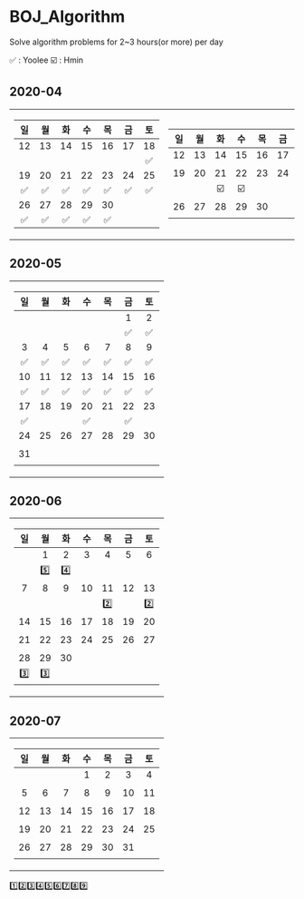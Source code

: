# BOJ_Algorithm

Solve algorithm problems for 2~3 hours(or more) per day

✅ : Yoolee ☑️ : Hmin

## 2020-04
<table>
<tr><td>

|일|월|화|수|목|금|토|
|:-:|:-:|:-:|:-:|:-:|:-:|:-:|
|12|13|14|15|16|17|18|
| | | | | | |✅|
|19|20|21|22|23|24|25|
|✅|✅|✅|✅|✅|✅|✅|
|26|27|28|29|30|||
|✅|✅|✅|✅|✅| | |

</td><td>

|일|월|화|수|목|금|토|
|:-:|:-:|:-:|:-:|:-:|:-:|:-:|
|12|13|14|15|16|17|18|
| | | | | | | |
|19|20|21|22|23|24|25|
| | |☑️|☑️| | | |
|26|27|28|29|30|||
| | | | | | | |

</td></tr></table>

## 2020-05

<table>
<tr><td>

|일|월|화|수|목|금|토|
|:-:|:-:|:-:|:-:|:-:|:-:|:-:|
| | | | | |1|2|
| | | | | |✅|✅|
|3|4|5|6|7|8|9|
|✅|✅|✅|✅|✅|✅|✅|
|10|11|12|13|14|15|16|
|✅|✅|✅|✅|✅|✅|✅|
|17|18|19|20|21|22|23|
|✅|||✅| |✅| |
|24|25|26|27|28|29|30|
| | | | | | | |
|31|
| |
</td></tr>
</table>

## 2020-06
<table>
<tr><td>
  
|일|월|화|수|목|금|토|
|:-:|:-:|:-:|:-:|:-:|:-:|:-:|
| |1|2|3|4|5|6|
||5️⃣|4️⃣|||||
|7|8|9|10|11|12|13|
|||||2️⃣||2️⃣|
|14|15|16|17|18|19|20|
||||||||
|21|22|23|24|25|26|27|
||||||||
|28|29|30|||||
|3️⃣|3️⃣||||||

</td></tr>
</table>

## 2020-07
<table>
<tr><td>
  
|일|월|화|수|목|금|토|
|:-:|:-:|:-:|:-:|:-:|:-:|:-:|
||||1|2|3|4|
||||||||
|5|6|7|8|9|10|11|
||||||||
|12|13|14|15|16|17|18|
||||||||
|19|20|21|22|23|24|25|
||||||||
|26|27|28|29|30|31||
||||||||

</td></tr>
</table>
1️⃣2️⃣3️⃣4️⃣5️⃣6️⃣7️⃣8️⃣9️⃣
